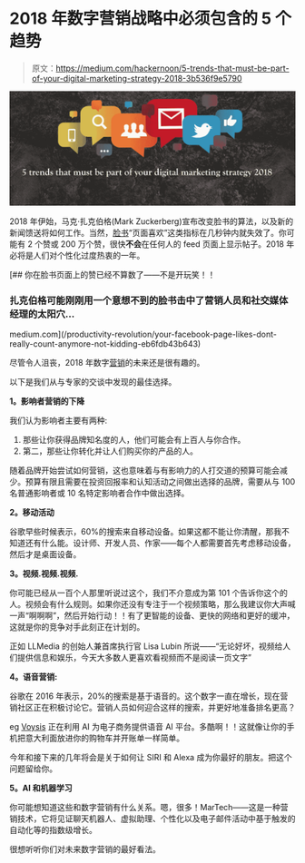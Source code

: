 # 2018 年数字营销战略中必须包含的 5 个趋势

> 原文：<https://medium.com/hackernoon/5-trends-that-must-be-part-of-your-digital-marketing-strategy-2018-3b536f9e5790>

![](img/a34e864f9652a180a14968630f6cdae3.png)

2018 年伊始，马克·扎克伯格(Mark Zuckerberg)宣布改变脸书的算法，以及新的新闻馈送将如何工作。当然，[脸书](https://hackernoon.com/tagged/facebook)“页面喜欢”这类指标在几秒钟内就失效了。你可能有 2 个赞或 200 万个赞，很快**不会**在任何人的 feed 页面上显示帖子。2018 年必将是人们对个性化过度热衷的一年。

[](/productivity-revolution/your-facebook-page-likes-dont-really-count-anymore-not-kidding-eb6fdb43b643) [## 你在脸书页面上的赞已经不算数了——不是开玩笑！！

### 扎克伯格可能刚刚用一个意想不到的脸书击中了营销人员和社交媒体经理的太阳穴…

medium.com](/productivity-revolution/your-facebook-page-likes-dont-really-count-anymore-not-kidding-eb6fdb43b643) 

尽管令人沮丧，2018 年数字[营销](https://hackernoon.com/tagged/marketing)的未来还是很有趣的。

以下是我们从与专家的交谈中发现的最佳选择。

**1。影响者营销的下降**

我们认为影响者主要有两种:

1.  那些让你获得品牌知名度的人，他们可能会有上百人与你合作。
2.  第二，那些让你转化并让人们购买你的产品的人。

随着品牌开始尝试如何营销，这也意味着与有影响力的人打交道的预算可能会减少。预算有限且需要在投资回报率和认知活动之间做出选择的品牌，需要从与 100 名普通影响者或 10 名特定影响者合作中做出选择。

**2。移动活动**

谷歌早些时候表示，60%的搜索来自移动设备。如果这都不能让你清醒，那我不知道还有什么能。设计师、开发人员、作家——每个人都需要首先考虑移动设备，然后才是桌面设备。

**3。视频.视频.视频.**

你可能已经从一百个人那里听说过这个，我们不介意成为第 101 个告诉你这个的人。视频会有什么规则。如果你还没有专注于一个视频策略，那么我建议你大声喊一声“啊啊啊”，然后开始行动！！有了更智能的设备、更快的网络和更好的缓冲，这就是你的竞争对手此刻正在计划的。

正如 LLMedia 的创始人兼首席执行官 Lisa Lubin 所说——“无论好坏，视频给人们提供信息和娱乐，今天大多数人更喜欢看视频而不是阅读一页文字”

**4。语音营销:**

谷歌在 2016 年表示，20%的搜索是基于语音的。这个数字一直在增长，现在营销社区正在积极讨论它。营销人员如何迎合这样的搜索，并更好地准备排名更高？

eg [Voysis](http://voysis.com/) 正在利用 AI 为电子商务提供语音 AI 平台。多酷啊！！这就像让你的手机把意大利面放进你的购物车并开账单一样简单。

今年和接下来的几年将会是关于如何让 SIRI 和 Alexa 成为你最好的朋友。把这个问题留给你。

**5。AI 和机器学习**

你可能想知道这些和数字营销有什么关系。嗯，很多！MarTech——这是一种营销技术，它将见证聊天机器人、虚拟助理、个性化以及电子邮件活动中基于触发的自动化等的指数级增长。

很想听听你们对未来数字营销的最好看法。